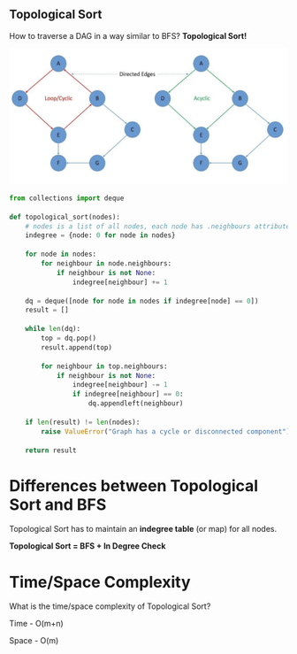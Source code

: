 ## Topological Sort

How to traverse a DAG in a way similar to BFS? **Topological Sort!**

![Definition of DAG](../images/DAG.png)

```python
from collections import deque

def topological_sort(nodes):
    # nodes is a list of all nodes, each node has .neighbours attribute
    indegree = {node: 0 for node in nodes}

    for node in nodes:
        for neighbour in node.neighbours:
            if neighbour is not None:
                indegree[neighbour] += 1

    dq = deque([node for node in nodes if indegree[node] == 0])
    result = []

    while len(dq):
        top = dq.pop()
        result.append(top)

        for neighbour in top.neighbours:
            if neighbour is not None:
                indegree[neighbour] -= 1
                if indegree[neighbour] == 0:
                    dq.appendleft(neighbour)

    if len(result) != len(nodes):
        raise ValueError("Graph has a cycle or disconnected component")

    return result
```

Differences between Topological Sort and BFS
===================================
Topological Sort has to maintain an **indegree table** (or map) for all nodes.

**Topological Sort = BFS + In Degree Check**

Time/Space Complexity
====
What is the time/space complexity of Topological Sort?

Time - O(m+n)

Space - O(m)
